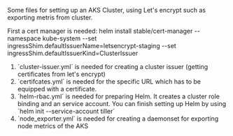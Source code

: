 Some files for setting up an AKS Cluster, using Let's encrypt such as exporting metris from cluster.

First a cert manager is needed:
helm install stable/cert-manager --namespace kube-system --set ingressShim.defaultIssuerName=letsencrypt-staging --set ingressShim.defaultIssuerKind=ClusterIssuer

1. ´cluster-issuer.yml´ is needed for creating a cluster issuer (getting certificates from let's encrypt)
2. ´certifcates.yml´ is needed for the specific URL which has to be equipped with a certificate. 
3. ´helm-rbac.yml´ is needed for preparing Helm. It creates a cluster role binding and an service account. You can finish setting up Helm by using ´helm init --service-account tiller´
4. ´node_exporter.yml´ is needed for creating a daemonset for exporting node metrics of the AKS
